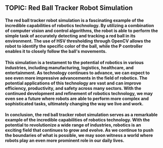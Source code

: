 ## TOPIC: Red Ball Tracker Robot Simulation

#### The red ball tracker robot simulation is a fascinating example of the incredible capabilities of robotics technology. By utilizing a combination of computer vision and control algorithms, the robot is able to perform the simple task of accurately detecting and tracking a red ball in its environment. The use of HSV thresholding through OpenCV allows the robot to identify the specific color of the ball, while the P controller enables it to closely follow the ball's movements.

#### This simulation is a testament to the potential of robotics in various industries, including manufacturing, logistics, healthcare, and entertainment. As technology continues to advance, we can expect to see even more impressive advancements in the field of robotics. The potential applications of this technology are vast and can improve efficiency, productivity, and safety across many sectors. With the continued development and refinement of robotics technology, we may even see a future where robots are able to perform more complex and sophisticated tasks, ultimately changing the way we live and work.

#### In conclusion, the red ball tracker robot simulation serves as a remarkable example of the incredible capabilities of robotics technology. With the potential to revolutionize a wide range of industries, robotics is an exciting field that continues to grow and evolve. As we continue to push the boundaries of what is possible, we may soon witness a world where robots play an even more prominent role in our daily lives.
